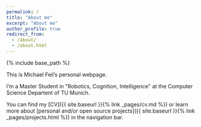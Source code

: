 ```yaml
---
permalink: /
title: "About me"
excerpt: "About me"
author_profile: true
redirect_from: 
  - /about/
  - /about.html
---
```

{% include base_path %}

This is Michael Feil’s personal webpage.

I’m a Master Student in "Robotics, Cognition, Intelligence" at the Computer Science Departent of TU Munich.

You can find my [CV]({{ site.baseurl }}{% link _pages/cv.md %}) or learn more about [personal and/or open source projects]({{ site.baseurl }}{% link _pages/projects.html %}) in the navigation bar.
